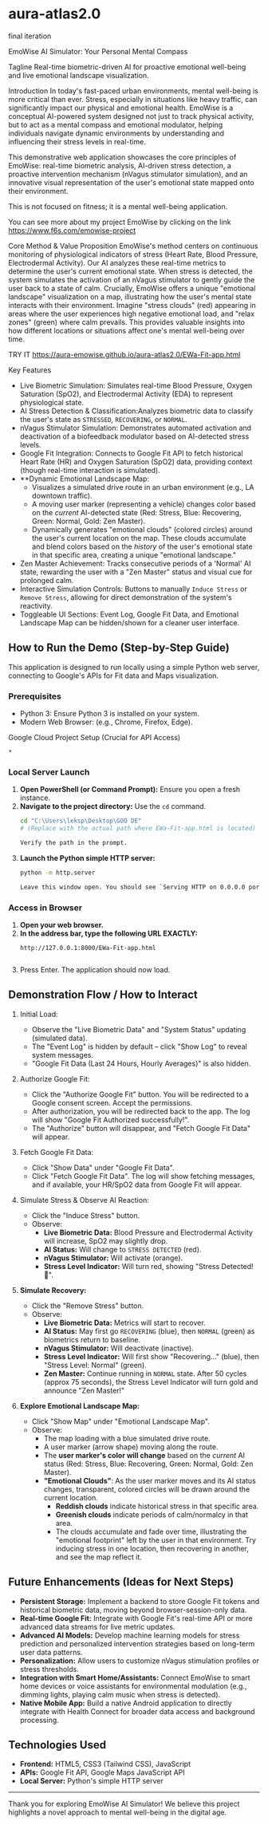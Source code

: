 
# aura-atlas2.0
final iteration


 EmoWise AI Simulator: Your Personal Mental Compass

 Tagline
Real-time biometric-driven AI for proactive emotional well-being and live emotional landscape visualization.

 Introduction
In today's fast-paced urban environments, mental well-being is more critical than ever. Stress, especially in situations like heavy traffic, can significantly impact our physical and emotional health. EmoWise is a conceptual AI-powered system designed not just to track physical activity, but to act as a mental compass and emotional modulator, helping individuals navigate dynamic environments by understanding and influencing their stress levels in real-time.

This demonstrative web application showcases the core principles of EmoWise: real-time biometric analysis, AI-driven stress detection, a proactive intervention mechanism (nVagus stimulator simulation), and an innovative visual representation of the user's emotional state mapped onto their environment.

This is not focused on fitness; it is a mental well-being application.

You can see more about my project EmoWise by clicking on the link  https://www.f6s.com/emowise-project

 Core Method & Value Proposition
EmoWise's method centers on continuous monitoring of physiological indicators of stress (Heart Rate, Blood Pressure, Electrodermal Activity). Our AI analyzes these real-time metrics to determine the user's current emotional state. When stress is detected, the system simulates the activation of an nVagus stimulator to gently guide the user back to a state of calm. Crucially, EmoWise offers a unique "emotional landscape" visualization on a map, illustrating how the user's mental state interacts with their environment. Imagine "stress clouds" (red) appearing in areas where the user experiences high negative emotional load, and "relax zones" (green) where calm prevails. This provides valuable insights into how different locations or situations affect one's mental well-being over time.


TRY IT   https://aura-emowise.github.io/aura-atlas2.0/EWa-Fit-app.html

 Key Features

*   Live Biometric Simulation: Simulates real-time Blood Pressure, Oxygen Saturation (SpO2), and Electrodermal Activity (EDA) to represent physiological state.
*   AI Stress Detection & Classification:Analyzes biometric data to classify the user's state as `STRESSED`, `RECOVERING`, or `NORMAL`.
*   nVagus Stimulator Simulation: Demonstrates automated activation and deactivation of a biofeedback modulator based on AI-detected stress levels.
*   Google Fit Integration: Connects to Google Fit API to fetch historical Heart Rate (HR) and Oxygen Saturation (SpO2) data, providing context (though real-time interaction is simulated).
*   **Dynamic Emotional Landscape Map:
    *   Visualizes a simulated drive route in an urban environment (e.g., LA downtown traffic).
    *   A moving user marker (representing a vehicle) changes color based on the *current* AI-detected state (Red: Stress, Blue: Recovering, Green: Normal, Gold: Zen Master).
    *   Dynamically generates "emotional clouds" (colored circles) around the user's current location on the map. These clouds accumulate and blend colors based on the *history* of the user's emotional state in that specific area, creating a unique "emotional landscape."
*   Zen Master Achievement: Tracks consecutive periods of a 'Normal' AI state, rewarding the user with a "Zen Master" status and visual cue for prolonged calm.
*   Interactive Simulation Controls: Buttons to manually `Induce Stress` or `Remove Stress`, allowing for direct demonstration of the system's reactivity.
*   Toggleable UI Sections: Event Log, Google Fit Data, and Emotional Landscape Map can be hidden/shown for a cleaner user interface.

## How to Run the Demo (Step-by-Step Guide)

This application is designed to run locally using a simple Python web server, connecting to Google's APIs for Fit data and Maps visualization.

### Prerequisites

*   Python 3: Ensure Python 3 is installed on your system.
*   Modern Web Browser: (e.g., Chrome, Firefox, Edge).

 Google Cloud Project Setup (Crucial for API Access)

    *


### Local Server Launch

1.  **Open PowerShell (or Command Prompt):** Ensure you open a fresh instance.
2.  **Navigate to the project directory:** Use the `cd` command.
    ```bash
    cd "C:\Users\leksp\Desktop\GOO DE" 
    # (Replace with the actual path where EWa-Fit-app.html is located)
    
    Verify the path in the prompt.
3.  **Launch the Python simple HTTP server:**
    ```bash
    python -m http.server
    
    Leave this window open. You should see `Serving HTTP on 0.0.0.0 port 8000 (http://0.0.0.0:8000/) ...`

### Access in Browser

1.  **Open your web browser.**
2.  **In the address bar, type the following URL EXACTLY:**
    ```
    http://127.0.0.1:8000/EWa-Fit-app.html


3.  Press Enter. The application should now load.


## Demonstration Flow / How to Interact

1.  Initial Load:
    *   Observe the "Live Biometric Data" and "System Status" updating (simulated data).
    *   The "Event Log" is hidden by default – click "Show Log" to reveal system messages.
    *   "Google Fit Data (Last 24 Hours, Hourly Averages)" is also hidden.

2.  Authorize Google Fit:
    *   Click the "Authorize Google Fit" button. You will be redirected to a Google consent screen. Accept the permissions.
    *   After authorization, you will be redirected back to the app. The log will show "Google Fit Authorized successfully!".
    *   The "Authorize" button will disappear, and "Fetch Google Fit Data" will appear.

3.  Fetch Google Fit Data:
    *   Click "Show Data" under "Google Fit Data".
    *   Click "Fetch Google Fit Data". The log will show fetching messages, and if available, your HR/SpO2 data from Google Fit will appear.

4.  Simulate Stress & Observe AI Reaction:
    *   Click the "Induce Stress" button.
    *   Observe:
        *   **Live Biometric Data:** Blood Pressure and Electrodermal Activity will increase, SpO2 may slightly drop.
        *   **AI Status:** Will change to `STRESS DETECTED` (red).
        *   **nVagus Stimulator:** Will activate (orange).
        *   **Stress Level Indicator:** Will turn red, showing "Stress Detected! 🚨".

5.  **Simulate Recovery:**
    *   Click the "Remove Stress" button.
    *   Observe:
        *   **Live Biometric Data:** Metrics will start to recover.
        *   **AI Status:** May first go `RECOVERING` (blue), then `NORMAL` (green) as biometrics return to baseline.
        *   **nVagus Stimulator:** Will deactivate (inactive).
        *   **Stress Level Indicator:** Will first show "Recovering..." (blue), then "Stress Level: Normal" (green).
        *   **Zen Master:** Continue running in `NORMAL` state. After 50 cycles (approx 75 seconds), the Stress Level Indicator will turn gold and announce "Zen Master!"

6.  **Explore Emotional Landscape Map:**
    *   Click "Show Map" under "Emotional Landscape Map".
    *   Observe:
        *   The map loading with a blue simulated drive route.
        *   A user marker (arrow shape) moving along the route.
        *   The **user marker's color will change** based on the *current* AI status (Red: Stress, Blue: Recovering, Green: Normal, Gold: Zen Master).
        *   **"Emotional Clouds"**: As the user marker moves and its AI status changes, transparent, colored circles will be drawn around the current location.
            *   **Reddish clouds** indicate historical stress in that specific area.
            *   **Greenish clouds** indicate periods of calm/normalcy in that area.
            *   The clouds accumulate and fade over time, illustrating the "emotional footprint" left by the user in that environment. Try inducing stress in one location, then recovering in another, and see the map reflect it.

## Future Enhancements (Ideas for Next Steps)

*   **Persistent Storage:** Implement a backend to store Google Fit tokens and historical biometric data, moving beyond browser-session-only data.
*   **Real-time Google Fit:** Integrate with Google Fit's real-time API or more advanced data streams for live metric updates.
*   **Advanced AI Models:** Develop machine learning models for stress prediction and personalized intervention strategies based on long-term user data patterns.
*   **Personalization:** Allow users to customize nVagus stimulation profiles or stress thresholds.
*   **Integration with Smart Home/Assistants:** Connect EmoWise to smart home devices or voice assistants for environmental modulation (e.g., dimming lights, playing calm music when stress is detected).
*   **Native Mobile App:** Build a native Android application to directly integrate with Health Connect for broader data access and background processing.

## Technologies Used

*   **Frontend:** HTML5, CSS3 (Tailwind CSS), JavaScript
*   **APIs:** Google Fit API, Google Maps JavaScript API
*   **Local Server:** Python's simple HTTP server

---

Thank you for exploring EmoWise AI Simulator! We believe this project highlights a novel approach to mental well-being in the digital age.
